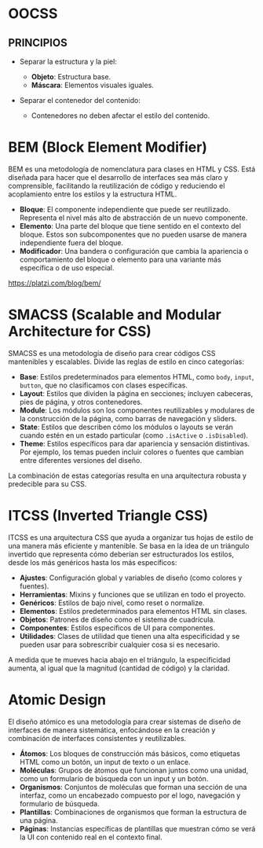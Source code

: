# OOCSS

## PRINCIPIOS

- Separar la estructura y la piel:

  - **Objeto**: Estructura base.
  - **Máscara**: Elementos visuales iguales.

- Separar el contenedor del contenido:
  - Contenedores no deben afectar el estilo del contenido.

# BEM (Block Element Modifier)

BEM es una metodología de nomenclatura para clases en HTML y CSS. Está diseñada para hacer que el desarrollo de interfaces sea más claro y comprensible, facilitando la reutilización de código y reduciendo el acoplamiento entre los estilos y la estructura HTML.

- **Bloque**: El componente independiente que puede ser reutilizado. Representa el nivel más alto de abstracción de un nuevo componente.
- **Elemento**: Una parte del bloque que tiene sentido en el contexto del bloque. Estos son subcomponentes que no pueden usarse de manera independiente fuera del bloque.
- **Modificador**: Una bandera o configuración que cambia la apariencia o comportamiento del bloque o elemento para una variante más específica o de uso especial.

https://platzi.com/blog/bem/

# SMACSS (Scalable and Modular Architecture for CSS)

SMACSS es una metodología de diseño para crear códigos CSS mantenibles y escalables. Divide las reglas de estilo en cinco categorías:

- **Base**: Estilos predeterminados para elementos HTML, como `body`, `input`, `button`, que no clasificamos con clases específicas.
- **Layout**: Estilos que dividen la página en secciones; incluyen cabeceras, pies de página, y otros contenedores.
- **Module**: Los módulos son los componentes reutilizables y modulares de la construcción de la página, como barras de navegación y sliders.
- **State**: Estilos que describen cómo los módulos o layouts se verán cuando estén en un estado particular (como `.isActive` o `.isDisabled`).
- **Theme**: Estilos específicos para dar apariencia y sensación distintivas. Por ejemplo, los temas pueden incluir colores o fuentes que cambian entre diferentes versiones del diseño.

La combinación de estas categorías resulta en una arquitectura robusta y predecible para su CSS.

# ITCSS (Inverted Triangle CSS)

ITCSS es una arquitectura CSS que ayuda a organizar tus hojas de estilo de una manera más eficiente y mantenible. Se basa en la idea de un triángulo invertido que representa cómo deberían ser estructurados los estilos, desde los más genéricos hasta los más específicos:

- **Ajustes**: Configuración global y variables de diseño (como colores y fuentes).
- **Herramientas**: Mixins y funciones que se utilizan en todo el proyecto.
- **Genéricos**: Estilos de bajo nivel, como reset o normalize.
- **Elementos**: Estilos predeterminados para elementos HTML sin clases.
- **Objetos**: Patrones de diseño como el sistema de cuadrícula.
- **Componentes**: Estilos específicos de UI para componentes.
- **Utilidades**: Clases de utilidad que tienen una alta especificidad y se pueden usar para sobrescribir cualquier cosa si es necesario.

A medida que te mueves hacia abajo en el triángulo, la especificidad aumenta, al igual que la magnitud (cantidad de código) y la claridad.

# Atomic Design

El diseño atómico es una metodología para crear sistemas de diseño de interfaces de manera sistemática, enfocándose en la creación y combinación de interfaces consistentes y reutilizables.

- **Átomos**: Los bloques de construcción más básicos, como etiquetas HTML como un botón, un input de texto o un enlace.
- **Moléculas**: Grupos de átomos que funcionan juntos como una unidad, como un formulario de búsqueda con un input y un botón.
- **Organismos**: Conjuntos de moléculas que forman una sección de una interfaz, como un encabezado compuesto por el logo, navegación y formulario de búsqueda.
- **Plantillas**: Combinaciones de organismos que forman la estructura de una página.
- **Páginas**: Instancias específicas de plantillas que muestran cómo se verá la UI con contenido real en el contexto final.
